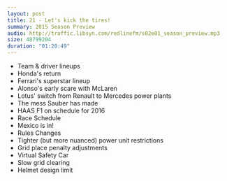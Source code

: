```yaml
---
layout: post
title: 21 - Let's kick the tires!
summary: 2015 Season Preview
audio: http://traffic.libsyn.com/redlinefm/s02e01_season_preview.mp3
size: 48799204
duration: "01:20:49"
---
```


* Team & driver lineups
 * Honda's return
 * Ferrari's superstar lineup
 * Alonso's early scare with McLaren
 * Lotus' switch from Renault to Mercedes power plants
 * The mess Sauber has made
 * HAAS F1 on schedule for 2016
* Race Schedule
 * Mexico is in!
* Rules Changes
 * Tighter (but more nuanced) power unit restrictions
 * Grid place penalty adjustments
 * Virtual Safety Car
 * Slow grid clearing
 * Helmet design limit

<!-- more -->

<audio src="http://traffic.libsyn.com/redlinefm/s02e01_season_preview.mp3" preload="none" />

[Download MP3](http://traffic.libsyn.com/redlinefm/s02e01_season_preview.mp3)

